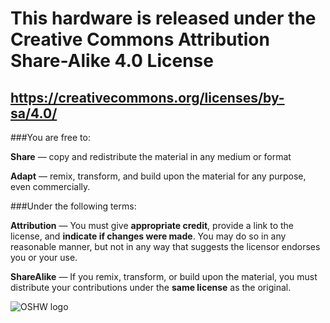 # This hardware is released under the **Creative Commons Attribution Share-Alike 4.0** License
## https://creativecommons.org/licenses/by-sa/4.0/


###You are free to:


**Share** — copy and redistribute the material in any medium or format

**Adapt** — remix, transform, and build upon the material
for any purpose, even commercially.

###Under the following terms:

**Attribution** — You must give **appropriate credit**, provide a link to the license, and **indicate if changes were made**. You may do so in any reasonable manner, but not in any way that suggests the licensor endorses you or your use.

**ShareAlike** — If you remix, transform, or build upon the material, you must distribute your contributions under the **same license** as the original.

![OSHW logo](https://upload.wikimedia.org/wikipedia/commons/thumb/f/fd/Open-source-hardware-logo.svg/512px-Open-source-hardware-logo.svg.png)
